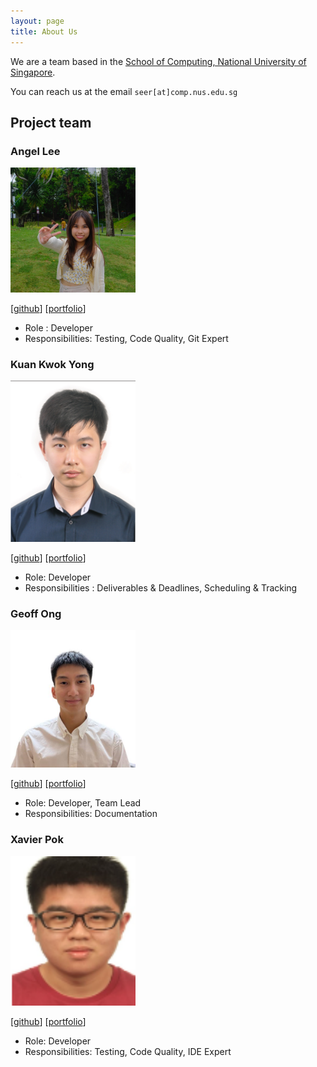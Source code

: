 ```yaml
---
layout: page
title: About Us
---
```


We are a team based in the [School of Computing, National University of Singapore](http://www.comp.nus.edu.sg).

You can reach us at the email `seer[at]comp.nus.edu.sg`

## Project team

### Angel Lee

<img src="images/angelyxx.png" width="200px">


[[github](https://github.com/angelyxx)]
[[portfolio](team/angelyxx.md)]

* Role : Developer
* Responsibilities: Testing, Code Quality, Git Expert

### Kuan Kwok Yong

<img src="images/imkwokyong.png" width="200px">

[[github](http://github.com/imkwokyong)]
[[portfolio](team/imkwokyong.md)]

* Role: Developer
* Responsibilities : Deliverables & Deadlines, Scheduling & Tracking

### Geoff Ong

<img src="images/geoffong11.png" width="200px">

[[github](http://github.com/geoffong11)] 
[[portfolio](team/geoffong11.md)]

* Role: Developer, Team Lead
* Responsibilities: Documentation

### Xavier Pok

<img src="images/xavierpok.png" width="200px">

[[github](http://github.com/xavierpok)]
[[portfolio](team/xavierpok.md)]

* Role: Developer
* Responsibilities: Testing, Code Quality, IDE Expert


